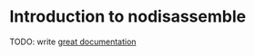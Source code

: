 # Introduction to nodisassemble

TODO: write [great documentation](http://jacobian.org/writing/great-documentation/what-to-write/)
